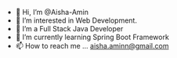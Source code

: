 - 👋 Hi, I’m @Aisha-Amin
- 👀 I’m interested in Web Development.
- 🌱 I’m a Full Stack Java Developer
- 🌱 I’m currently learning Spring Boot Framework
- 📫 How to reach me ... aisha.aminn@gmail.com


